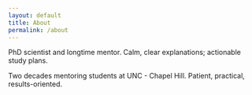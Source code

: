 ```yaml
---
layout: default
title: About
permalink: /about
---
```

PhD scientist and longtime mentor. Calm, clear explanations; actionable study plans.

Two decades mentoring students at UNC - Chapel Hill. Patient, practical, results-oriented.


